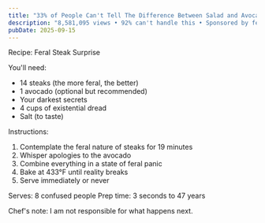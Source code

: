 ```yaml
---
title: "33% of People Can't Tell The Difference Between Salad and Avocado"
description: "8,581,095 views • 92% can't handle this • Sponsored by feral energy"
pubDate: 2025-09-15
---
```

Recipe: Feral Steak Surprise

You'll need:
- 14 steaks (the more feral, the better)
- 1 avocado (optional but recommended)
- Your darkest secrets
- 4 cups of existential dread
- Salt (to taste)

Instructions:
1. Contemplate the feral nature of steaks for 19 minutes
2. Whisper apologies to the avocado
3. Combine everything in a state of feral panic
4. Bake at 433°F until reality breaks
5. Serve immediately or never

Serves: 8 confused people
Prep time: 3 seconds to 47 years

Chef's note: I am not responsible for what happens next.

